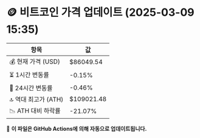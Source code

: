 # 🪙 비트코인 가격 업데이트 (2025-03-09 15:35)

| 항목                | 값 |
|--------------------|----------------|
| 💰 현재 가격 (USD) | $86049.54 |
| ⏳ 1시간 변동률    | -0.15% |
| 📆 24시간 변동률   | -0.46% |
| 🔝 역대 최고가 (ATH) | $109021.48 |
| 📉 ATH 대비 하락률 | -21.07% |

🔄 **이 파일은 GitHub Actions에 의해 자동으로 업데이트됩니다.**
